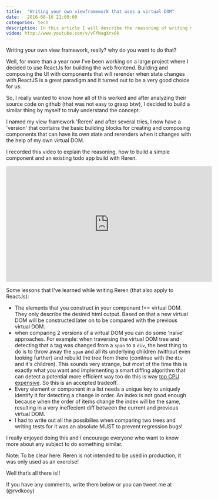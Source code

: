 ```yaml
---
title:  "Writing your own viewframework that uses a virtual DOM"
date:   2016-08-16 21:00:00
categories: tech
description: In this article I will describe the reasoning of writing my own javascript viewframework that was inspired by ReactJS
video: http://www.youtube.com/v/vFfNagXrx0k
---
```


Writing your own view framework, really? why do you want to do that?


Well, for more than a year now I've been working on a large project where I decided to use ReactJs for building the web frontend.
Building and composing the UI with components that will rerender when state changes with ReactJS is a great paradigm and it turned out to be a very good choice for us.

So, I really wanted to know how all of this worked and after analyzing their source code on github (that was not easy to grasp btw), I decided to build a similar thing by myself to truly understand the concept.

I named my view framework 'Reren' and after several tries, I now have a 'version' that contains the basic building blocks for creating and composing components that can have its own state and rerenders when it changes with the help of my own virtual DOM.

I recorded this video to explain the reasoning, how to build a simple component and an existing todo app build with Reren.

<iframe width="560" height="315" src="https://www.youtube.com/embed/vFfNagXrx0k" frameborder="0" allowfullscreen></iframe>

Some lessons that I've learned while writing Reren (that also apply to ReactJs):

- The elements that you construct in your component !== virtual DOM. They only describe the desired html output. Based on that a new virtual DOM will be constructed later on to be compared with the previous virtual DOM.
- when comparing 2 versions of a virtual DOM you can do some 'naive' approaches. For example: when traversing the virtual DOM tree and detecting that a tag was changed from a `span` to a `div`, the best thing to do is to throw away the `span` and all its underlying children (without even looking further) and rebuild the tree from there (continue with the `div` and it's children). This sounds very strange, but most of the time this is exactly what you want and implementing a smart diffing algorithm that can detect a potential more efficient way too do this is way [too CPU expensive](https://facebook.github.io/react/docs/reconciliation.html#motivation). So this is an accepted tradeoff.
- Every element or component in a list needs a unique key to uniquely identify it for detecting a change in order. An index is not good enough because when the order of items change the index will be the same, resulting in a very ineffecient diff between the current and previous virtual DOM.
- I had to write out all the possibilies when comparing two trees and writing tests for it was an absolute MUST to prevent regression bugs!

I really enjoyed doing this and I encourage everyone who want to know more about any subject to do something similar.

Note:
To be clear here: Reren is not intended to be used in production, it was only used as an exercise!

Well that’s all there is!!

If you have any comments, write them below or you can tweet me at (@rvdkooy)
